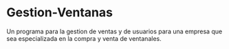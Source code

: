 # Gestion-Ventanas
Un programa para la gestion de ventas y de usuarios para una empresa que sea especializada en la compra y venta de ventanales.
